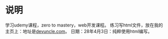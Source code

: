 # 说明

学习udemy课程，zero to mastery，web开发课程。
练习写html文件，放在我的主页上：地址是[devuncle.com](devuncle.com)。
日期：28年4月3日：纯粹使用html编写。

